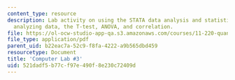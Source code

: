 ```yaml
---
content_type: resource
description: Lab activity on using the STATA data analysis and statistical software,
  analyzing data, the T-test, ANOVA, and correlation.
file: https://ol-ocw-studio-app-qa.s3.amazonaws.com/courses/11-220-quantitative-reasoning-statistical-methods-for-planners-i-spring-2009/521dadf5b77cf97e490f8e230c72409d_MIT11_220s09_Lab03_Apr3.pdf
file_type: application/pdf
parent_uid: b22eac7a-52c9-f8fa-4222-a9b565dbd459
resourcetype: Document
title: 'Computer Lab #3'
uid: 521dadf5-b77c-f97e-490f-8e230c72409d
---
```

